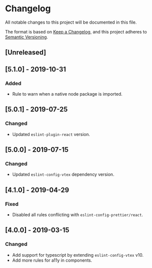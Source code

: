 # Changelog

All notable changes to this project will be documented in this file.

The format is based on [Keep a Changelog](https://keepachangelog.com/en/1.0.0/),
and this project adheres to [Semantic Versioning](https://semver.org/spec/v2.0.0.html).

## [Unreleased]

## [5.1.0] - 2019-10-31

### Added

- Rule to warn when a native node package is imported.

## [5.0.1] - 2019-07-25

### Changed

- Updated `eslint-plugin-react` version.

## [5.0.0] - 2019-07-15

### Changed

- Updated `eslint-config-vtex` dependency version.

## [4.1.0] - 2019-04-29

### Fixed

- Disabled all rules conflicting with `eslint-config-prettier/react`.

## [4.0.0] - 2019-03-15

### Changed

- Add support for typescript by extending `eslint-config-vtex` v10.
- Add more rules for a11y in components.

